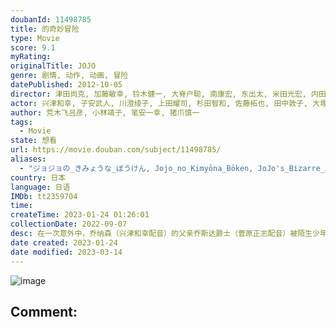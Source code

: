 ```yaml
---
doubanId: 11498785
title: 的奇妙冒险
type: Movie
score: 9.1
myRating: 
originalTitle: JOJO
genre: 剧情, 动作, 动画, 冒险
datePublished: 2012-10-05
director: 津田尚克, 加藤敏幸, 铃木健一, 大脊户聪, 南康宏, 东出太, 米田光宏, 内田信吾, 高村雄太, 间岛崇宽, 藤本次朗, 阿部雅司, 江副仁美, 佐佐木真哉, 西本由纪夫
actor: 兴津和幸, 子安武人, 川澄绫子, 上田耀司, 杉田智和, 佐藤拓也, 田中敦子, 大塚明夫, 藤原启治, 井上和彦, 大川透, 乃村健次, 伊丸冈笃, 飞田展男, 盐屋翼, 津田健次郎, 浅沼晋太郎, 逢坂良太, 远藤绫, 增田俊树, 加隈亚衣, 齐藤次郎, 山本格, 竹内荣治, 高仲祐之, 山本兼平, 中村秀利, 松本忍, 佐佐木启夫, 本·迪斯金, 木岛隆一, 田尻浩章, 田丸笃志, 小林由美子, 松田健一郎, 布施川一宽
author: 荒木飞吕彦, 小林靖子, 笔安一幸, 猪爪慎一
tags:
  - Movie
state: 想看
url: https://movie.douban.com/subject/11498785/
aliases:
  - "ジョジョの_きみょうな_ぼうけん, Jojo_no_Kimyōna_Bōken, JoJo's_Bizarre_Adventure"
country: 日本
language: 日语
IMDb: tt2359704
time: 
createTime: 2023-01-24 01:26:01
collectionDate: 2022-09-07
desc: 在一次意外中，乔纳森（兴津和幸配音）的父亲乔斯达爵士（菅原正志配音）被陌生少年迪奥布兰度（子安武人配音）所救，善良的爵士收留了自称无依无靠的迪奥，后者则以养子的身份正式进入了乔斯达家族的大门。在...
date created: 2023-01-24
date modified: 2023-03-14
---
```


![image](p1636473642.jpg)

Comment:
---
